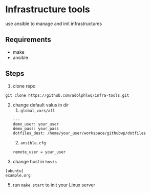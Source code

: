 # Infrastructure tools
use ansible to manage and init infrastructures

## Requirements
- make
- ansible

## Steps
1. clone repo
```
git clone https://github.com/adolphlwq/infra-tools.git
```
2. change default valus in dir 
    1. `global_vars/all`
    ```
    ---
    demo_user: your_user
    demo_pass: your_pass
    dotfiles_dest: /home/your_user/workspace/githubwp/dotfiles
    ```
    2. `ansible.cfg`
    ```
    remote_user = your_user
    ```
3. change host in `hosts`
```
[ubuntu]
example.org
```
5. run `make start` to init your Linux server